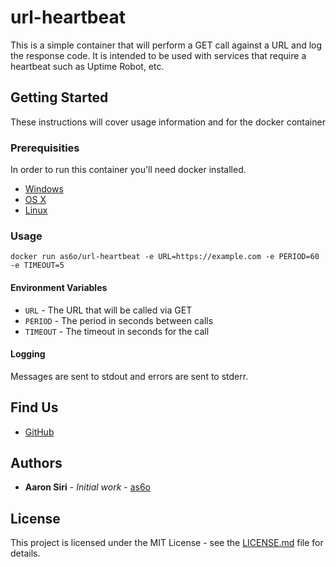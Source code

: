 # url-heartbeat

This is a simple container that will perform a GET call against a URL and log the response code. It is intended to be used with services that require a heartbeat such as Uptime Robot, etc.

## Getting Started

These instructions will cover usage information and for the docker container

### Prerequisities


In order to run this container you'll need docker installed.

* [Windows](https://docs.docker.com/windows/started)
* [OS X](https://docs.docker.com/mac/started/)
* [Linux](https://docs.docker.com/linux/started/)

### Usage

```shell
docker run as6o/url-heartbeat -e URL=https://example.com -e PERIOD=60 -e TIMEOUT=5
```

#### Environment Variables

* `URL` - The URL that will be called via GET
* `PERIOD` - The period in seconds between calls
* `TIMEOUT` - The timeout in seconds for the call

#### Logging

Messages are sent to stdout and errors are sent to stderr.

## Find Us

* [GitHub](https://github.com/as6o/url_heartbeat)

## Authors

* **Aaron Siri** - *Initial work* - [as6o](https://github.com/as6o)

## License

This project is licensed under the MIT License - see the [LICENSE.md](LICENSE.md) file for details.
